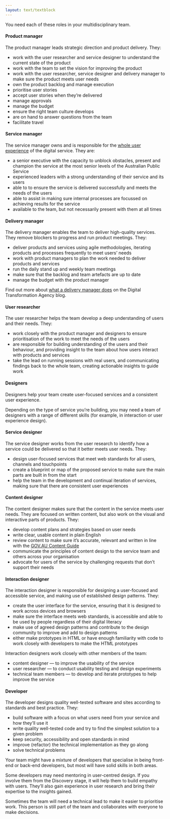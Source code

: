 ```yaml
---
layout: text/textblock
---
```

You need each of these roles in your multidisciplinary team.
#### Product manager
The product manager leads strategic direction and product delivery. They:

-  work with the user researcher and service designer to understand the current state of the product
-  work with the team to set the vision for improving the product
-  work with the user researcher, service designer and delivery manager to make sure the product meets user needs
-  own the product backlog and manage execution
-  prioritise user stories
-  accept user stories when they’re delivered
-  manage approvals
-  manage the budget
-  ensure the right team culture develops
-  are on hand to answer questions from the team
-  facilitate travel

#### Service manager
The service manager owns and is responsible for the [whole user experience](/service-design-delivery-process/whole-user-experience/) of the digital service. They are:

-  a senior executive with the capacity to unblock obstacles, present and champion the service at the most senior levels of the Australian Public Service
-  experienced leaders with a strong understanding of their service and its users
-  able to to ensure the service is delivered successfully and meets the needs of the users
-  able to assist in making sure internal processes are focussed on achieving results for the service
-  available to the team, but not necessarily present with them at all times

#### Delivery manager
The delivery manager enables the team to deliver high-quality services. They remove blockers to progress and run product meetings. They:

-  deliver products and services using agile methodologies, iterating products and processes frequently to meet users’ needs
-  work with product managers to plan the work needed to deliver products and services
-  run the daily stand up and weekly team meetings
-  make sure that the backlog and team artefacts are up to date
-  manage the budget with the product manager

Find out more about [what a delivery manager does](https://www.dta.gov.au/blog/so-what-does-a-delivery-manager-do/) on the Digital Transformation Agency blog.

#### User researcher
The user researcher helps the team develop a deep understanding of users and their needs. They:

-  work closely with the product manager and designers to ensure prioritisation of the work to meet the needs of the users
-  are responsible for building understanding of the users and their behaviour, and providing insight to the team about how users interact with products and services
-  take the lead on running sessions with real users, and communicating findings back to the whole team, creating actionable insights to guide work

#### Designers
Designers help your team create user-focused services and a consistent user experience.

Depending on the type of service you’re building, you may need a team of designers with a range of different skills (for example, in interaction or user experience design).

#### Service designer
The service designer works from the user research to identify how a service could be delivered so that it better meets user needs. They:

-  design user-focused services that meet web standards for all users, channels and touchpoints
-  create a blueprint or map of the proposed service to make sure the main parts are built in from the start
-  help the team in the development and continual iteration of services, making sure that there are consistent user experiences

#### Content designer
The content designer makes sure that the content in the service meets user needs. They are focused on written content, but also work on the visual and interactive parts of products. They:

-  develop content plans and strategies based on user needs
-  write clear, usable content in plain English
-  review content to make sure it’s accurate, relevant and written in line with the [GOV.AU Content Guide](https://guides.service.gov.au/content-guide/)
-  communicate the principles of content design to the service team and others across your organisation
-  advocate for users of the service by challenging requests that don’t support their needs

#### Interaction designer
The interaction designer is responsible for designing a user-focused and accessible service, and making use of established design patterns. They:

-  create the user interface for the service, ensuring that it is designed to work across devices and browsers
-  make sure the interface meets web standards, is accessible and able to be used by people regardless of their digital literacy
-  make use of agreed design patterns and contribute to the design community to improve and add to design patterns
- either make prototypes in HTML or have enough familiarity with code to work closely with developers to make the HTML prototypes

Interaction designers work closely with other members of the team:
 - content designer — to improve the usability of the service
 -  user researcher — to conduct usability testing and design experiments
 -  technical team members — to develop and iterate prototypes to help improve the service

#### Developer
The developer designs quality well-tested software and sites according to standards and best practice. They:

-  build software with a focus on what users need from your service and how they’ll use it
-  write quality well-tested code and try to find the simplest solution to a given problem
-  keep security, accessibility and open standards in mind
-  improve (refactor) the technical implementation as they go along
-  solve technical problems

Your team might have a mixture of developers that specialise in being front-end or back-end developers, but most will have solid skills in both areas.

Some developers may need mentoring in user-centred design. If you involve them from the Discovery stage, it will help them to build empathy with users. They’ll also gain experience in user research and bring their expertise to the insights gained.

Sometimes the team will need a technical lead to make it easier to prioritise work. This person is still part of the team and collaborates with everyone to make decisions.
